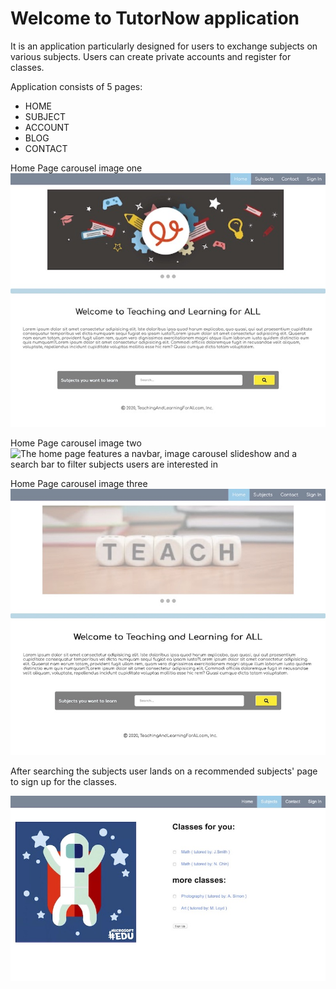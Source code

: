 # Welcome to TutorNow application

It is an application particularly designed for users to exchange subjects on various subjects. Users can create private accounts and register for classes. 

Application consists of 5 pages: 
+ HOME 
+ SUBJECT
+ ACCOUNT
+ BLOG
+ CONTACT 

Home Page carousel image one
![The home page features a navbar, image carousel slideshow and a search bar to filter subjects users are interested in](/Teaching_Learning_for_all/tutor/images/TutorNow1.jpg)


Home Page carousel image two
![The home page features a navbar, image carousel slideshow and a search bar to filter subjects users are interested in](/tutor/mages/TutorNow2.jpg)

Home Page carousel image three
![The home page features a navbar, image carousel slideshow and a search bar to filter subjects users are interested in](tutor/images/TutorNow3.jpg)

After searching the subjects user lands on a recommended subjects' page to sign up for the classes. 

![The home page features a navbar, image carousel slideshow and a search bar to filter subjects users are interested in](tutor/images/Subjects%20Page.jpg)